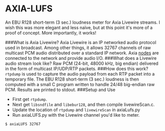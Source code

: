 AXIA-LUFS
=========
An EBU R128 short-term (3 sec.) loudness meter for Axia Livewire streams. I wish this was more elegant and less naïve, but at this point it's more of a proof of concept. More importantly, it works!

###What is Axia Livewire?
Axia Livewire is an IP networked audio protocol used in broadcast. Among other things, it allows 32767 channels of raw multicast PCM audio distributed over a standard IP network. Axia <a href="http://axiaaudio.com/xnodes">nodes</a> are connected to the network and provide audio I/O.
###What does a Livewire audio stream look like?
Raw PCM (24-bit, 48000 kHz, big endian) delivered in the form of multicast IP/UDP/RTP packets.
###How does this work?
`rtpdump` is used to capture the audio payload from each RTP packet into a temporary file. The EBU R128 short-term (3 sec.) loudness is then computed with a small C program written to handle 24/48 big-endian raw PCM. Results are printed to stdout.
###Setup and Use
* First get `rtpdump`.
* Next get `libsndfile` and `libebur128`, and then compile livewireScan.c.
* Update the location of `rtpdump` and `livewireScan` in axiaLufs.py 
* Run axiaLUFS.py with the Livewire channel you'd like to meter.
```bash
$ axiaLUFS 32767
```
